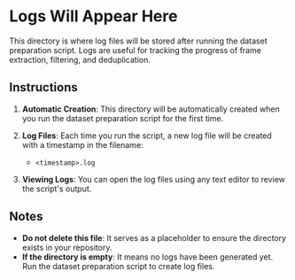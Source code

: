 # Logs Will Appear Here

This directory is where log files will be stored after running the dataset preparation script. Logs are useful for tracking the progress of frame extraction, filtering, and deduplication.

## Instructions

1. **Automatic Creation**: This directory will be automatically created when you run the dataset preparation script for the first time.

2. **Log Files**: Each time you run the script, a new log file will be created with a timestamp in the filename:
   - `<timestamp>.log`

3. **Viewing Logs**: You can open the log files using any text editor to review the script's output.

## Notes

- **Do not delete this file**: It serves as a placeholder to ensure the directory exists in your repository.
- **If the directory is empty**: It means no logs have been generated yet. Run the dataset preparation script to create log files.